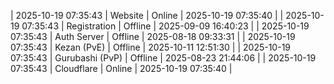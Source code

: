 | 2025-10-19 07:35:43 | Website | Online | 2025-10-19 07:35:40 |
| 2025-10-19 07:35:43 | Registration | Offline | 2025-09-09 16:40:23 |
| 2025-10-19 07:35:43 | Auth Server | Offline | 2025-08-18 09:33:31 |
| 2025-10-19 07:35:43 | Kezan (PvE) | Offline | 2025-10-11 12:51:30 |
| 2025-10-19 07:35:43 | Gurubashi (PvP) | Offline | 2025-08-23 21:44:06 |
| 2025-10-19 07:35:43 | Cloudflare | Online | 2025-10-19 07:35:40 |
